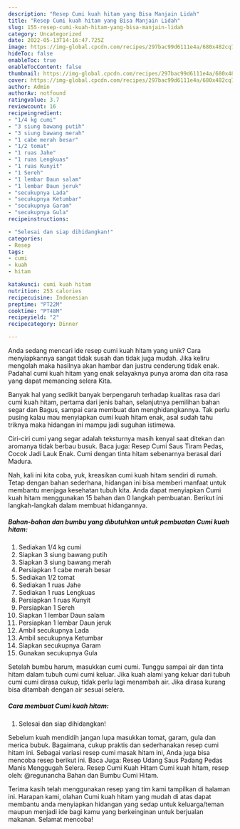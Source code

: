 ```yaml
---
description: "Resep Cumi kuah hitam yang Bisa Manjain Lidah"
title: "Resep Cumi kuah hitam yang Bisa Manjain Lidah"
slug: 155-resep-cumi-kuah-hitam-yang-bisa-manjain-lidah
category: Uncategorized
date: 2022-05-13T14:16:47.725Z
image: https://img-global.cpcdn.com/recipes/297bac99d6111e4a/680x482cq70/cumi-kuah-hitam-foto-resep-utama.jpg
hideToc: false
enableToc: true
enableTocContent: false
thumbnail: https://img-global.cpcdn.com/recipes/297bac99d6111e4a/680x482cq70/cumi-kuah-hitam-foto-resep-utama.jpg
cover: https://img-global.cpcdn.com/recipes/297bac99d6111e4a/680x482cq70/cumi-kuah-hitam-foto-resep-utama.jpg
author: Admin
authorAv: notfound
ratingvalue: 3.7
reviewcount: 16
recipeingredient:
- "1/4 kg cumi"
- "3 siung bawang putih"
- "3 siung bawang merah"
- "1 cabe merah besar"
- "1/2 tomat"
- "1 ruas Jahe"
- "1 ruas Lengkuas"
- "1 ruas Kunyit"
- "1 Sereh"
- "1 lembar Daun salam"
- "1 lembar Daun jeruk"
- "secukupnya Lada"
- "secukupnya Ketumbar"
- "secukupnya Garam"
- "secukupnya Gula"
recipeinstructions:

- "Selesai dan siap dihidangkan!"
categories:
- Resep
tags:
- cumi
- kuah
- hitam

katakunci: cumi kuah hitam 
nutrition: 253 calories
recipecuisine: Indonesian
preptime: "PT22M"
cooktime: "PT48M"
recipeyield: "2"
recipecategory: Dinner

---
```





Anda sedang mencari ide resep cumi kuah hitam yang unik? Cara menyiapkannya sangat tidak susah dan tidak juga mudah. Jika keliru mengolah maka hasilnya akan hambar dan justru cenderung tidak enak. Padahal cumi kuah hitam yang enak selayaknya punya aroma dan cita rasa yang dapat memancing selera Kita.





Banyak hal yang sedikit banyak berpengaruh terhadap kualitas rasa dari cumi kuah hitam, pertama dari jenis bahan, selanjutnya pemilihan bahan segar dan Bagus, sampai cara membuat dan menghidangkannya. Tak perlu pusing kalau mau menyiapkan cumi kuah hitam enak,      asal sudah tahu triknya maka hidangan ini mampu jadi suguhan istimewa.














Ciri-ciri cumi yang segar adalah teksturnya masih kenyal saat ditekan dan aromanya tidak berbau busuk. Baca juga: Resep Cumi Saus Tiram Pedas, Cocok Jadi Lauk Enak. Cumi dengan tinta hitam sebenarnya berasal dari Madura.






Nah, kali ini kita coba, yuk, kreasikan cumi kuah hitam sendiri di rumah. Tetap dengan bahan sederhana, hidangan ini bisa memberi manfaat untuk membantu menjaga kesehatan tubuh kita. Anda dapat menyiapkan Cumi kuah hitam menggunakan 15 bahan dan 0 langkah pembuatan. Berikut ini langkah-langkah dalam membuat hidangannya.

<!--inarticleads1-->

##### Bahan-bahan dan bumbu yang dibutuhkan untuk pembuatan Cumi kuah hitam:

1. Sediakan 1/4 kg cumi
1. Siapkan 3 siung bawang putih
1. Siapkan 3 siung bawang merah
1. Persiapkan 1 cabe merah besar
1. Sediakan 1/2 tomat
1. Sediakan 1 ruas Jahe
1. Sediakan 1 ruas Lengkuas
1. Persiapkan 1 ruas Kunyit
1. Persiapkan 1 Sereh
1. Siapkan 1 lembar Daun salam
1. Persiapkan 1 lembar Daun jeruk
1. Ambil secukupnya Lada
1. Ambil secukupnya Ketumbar
1. Siapkan secukupnya Garam
1. Gunakan secukupnya Gula


Setelah bumbu harum, masukkan cumi cumi. Tunggu sampai air dan tinta hitam dalam tubuh cumi cumi keluar. Jika kuah alami yang keluar dari tubuh cumi cumi dirasa cukup, tidak perlu lagi menambah air. Jika dirasa kurang bisa ditambah dengan air sesuai selera. 

<!--inarticleads2-->

##### Cara membuat Cumi kuah hitam:


1. Selesai dan siap dihidangkan!

Sebelum kuah mendidih jangan lupa masukkan tomat, garam, gula dan merica bubuk. Bagaimana, cukup praktis dan sederhanakan resep cumi hitam ini. Sebagai variasi resep cumi masak hitam ini, Anda juga bisa mencoba resep berikut ini. Baca Juga: Resep Udang Saus Padang Pedas Manis Menggugah Selera. Resep Cumi Kuah Hitam Cumi kuah hitam, resep oleh: @regunancha Bahan dan Bumbu Cumi Hitam. 

Terima kasih telah menggunakan resep yang tim kami tampilkan di halaman ini. Harapan kami, olahan Cumi kuah hitam yang mudah di atas dapat membantu anda menyiapkan hidangan yang sedap untuk keluarga/teman maupun menjadi ide bagi kamu yang berkeinginan untuk berjualan makanan. Selamat mencoba!

